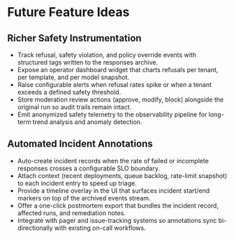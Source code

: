 # Future Feature Ideas

## Richer Safety Instrumentation
- Track refusal, safety violation, and policy override events with structured tags written to the responses archive.
- Expose an operator dashboard widget that charts refusals per tenant, per template, and per model snapshot.
- Raise configurable alerts when refusal rates spike or when a tenant exceeds a defined safety threshold.
- Store moderation review actions (approve, modify, block) alongside the original run so audit trails remain intact.
- Emit anonymized safety telemetry to the observability pipeline for long-term trend analysis and anomaly detection.

## Automated Incident Annotations
- Auto-create incident records when the rate of failed or incomplete responses crosses a configurable SLO boundary.
- Attach context (recent deployments, queue backlog, rate-limit snapshot) to each incident entry to speed up triage.
- Provide a timeline overlay in the UI that surfaces incident start/end markers on top of the archived events stream.
- Offer a one-click postmortem export that bundles the incident record, affected runs, and remediation notes.
- Integrate with pager and issue-tracking systems so annotations sync bi-directionally with existing on-call workflows.
